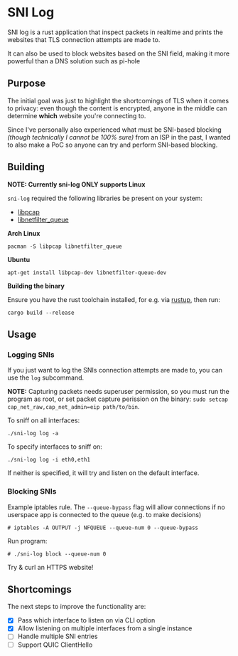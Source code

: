 # SNI Log

SNI log is a rust application that inspect packets in realtime and prints the websites that TLS connection attempts are made to. 

It can also be used to block websites based on the SNI field, making it more powerful than a DNS solution such as pi-hole

## Purpose

The initial goal was just to highlight the shortcomings of TLS when it comes to privacy: even though the content is encrypted, anyone in the middle can determine **which** website you're connecting to.

Since I've personally also experienced what must be SNI-based blocking *(though technically I cannot be 100% sure)* from an ISP in the past, I wanted to also make a PoC so anyone can try and perform SNI-based blocking.

## Building

**NOTE: Currently sni-log ONLY supports Linux**

`sni-log` required the following libraries be present on your system: 

* [libpcap](https://github.com/the-tcpdump-group/libpcap)
* [libnetfilter_queue](https://netfilter.org/projects/libnetfilter_queue/)

**Arch Linux**

```
pacman -S libpcap libnetfilter_queue
```

**Ubuntu**

```
apt-get install libpcap-dev libnetfilter-queue-dev
```

**Building the binary**

Ensure you have the rust toolchain installed, for e.g. via [rustup](https://rustup.rs/), then run:

```
cargo build --release
```

## Usage

### Logging SNIs

If you just want to log the SNIs connection attempts are made to, you can use the `log` subcommand. 

**NOTE:** Capturing packets needs superuser permission, so you must run the program as root, or set packet capture perission on the binary: `sudo setcap cap_net_raw,cap_net_admin=eip path/to/bin`.

To sniff on all interfaces:

```
./sni-log log -a
```

To specify interfaces to sniff on:

```
./sni-log log -i eth0,eth1
```

If neither is specified, it will try and listen on the default interface.

### Blocking SNIs

Example iptables rule. The `--queue-bypass` flag will allow connections if no userspace app is connected to the queue (e.g. to make decisions)

```
# iptables -A OUTPUT -j NFQUEUE --queue-num 0 --queue-bypass
```

Run program:

```
# ./sni-log block --queue-num 0
```

Try & curl an HTTPS website!

## Shortcomings

The next steps to improve the functionality are:

- [X] Pass which interface to listen on via CLI option
- [X] Allow listening on multiple interfaces from a single instance
- [ ] Handle multiple SNI entries
- [ ] Support QUIC ClientHello
